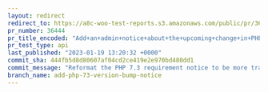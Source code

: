 ```yaml
---
layout: redirect
redirect_to: https://a8c-woo-test-reports.s3.amazonaws.com/public/pr/36444/api/index.html
pr_number: 36444
pr_title_encoded: "Add+an+admin+notice+about+the+upcoming+change+in+PHP+requirements+%28PHP+7.3%29"
pr_test_type: api
last_published: "2023-01-19 13:20:32 +0000"
commit_sha: 444fb5d8d80607af04cd2ce419e2e970bd480dd1
commit_message: "Reformat the PHP 7.3 requirement notice to be more translators-friendly"
branch_name: add-php-73-version-bump-notice
---
```

